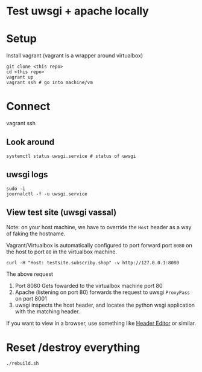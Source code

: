 # Test uwsgi + apache locally

# Setup

Install vagrant (vagrant is a wrapper around virtualbox)

```
git clone <this repo>
cd <this repo>
vagrant up
vagrant ssh # go into machine/vm
```

# Connect
vagrant ssh

## Look around
```
systemctl status uwsgi.service # status of uwsgi
```

## uwsgi logs
```
sudo -i
journalctl -f -u uwsgi.service
```

## View test site (uwsgi vassal)
Note: on your host machine, we have to override the `Host` header
as a way of faking the hostname. 

Vagrant/Virtualbox is automatically configured to port forward port 
`8080` on the host to port `80` in the virtualbox machine.
```
curl -H "Host: testsite.subscriby.shop" -v http://127.0.0.1:8080
```

The above request

1. Port 8080 Gets fowarded to the virtualbox machine port 80
2. Apache (listening on port 80) forwards the request to uwsgi `ProxyPass`
   on port 8001
3. uwsgi inspects the host header, and locates the python wsgi application with the
   matching header.

If you want to view in a browser, use something like [Header Editor](https://chrome.google.com/webstore/detail/header-editor/eningockdidmgiojffjmkdblpjocbhgh/related?hl=en) or similar.

# Reset /destroy everything

```
./rebuild.sh
```
